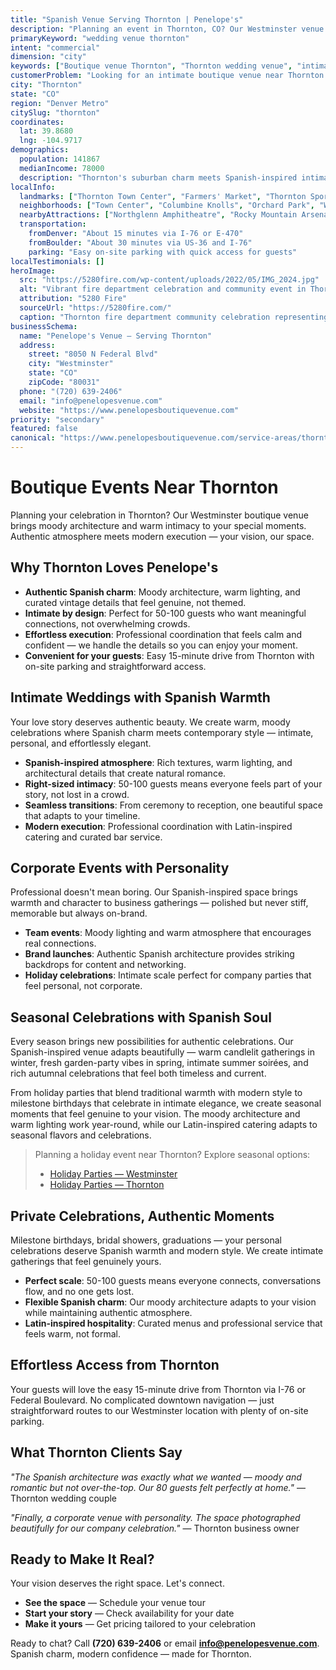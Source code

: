 ```yaml
---
title: "Spanish Venue Serving Thornton | Penelope's"
description: "Planning an event in Thornton, CO? Our Westminster venue offers moody Spanish architecture and intimate spaces for 50-100 guests. Authentic atmosphere."
primaryKeyword: "wedding venue thornton"
intent: "commercial"
dimension: "city"
keywords: ["Boutique venue Thornton", "Thornton wedding venue", "intimate event space Thornton CO", "moody venue near Thornton", "50-100 guest venue Thornton", "Westminster venue serving Thornton"]
customerProblem: "Looking for an intimate boutique venue near Thornton with authentic atmosphere and modern execution for 50-100 guests?"
city: "Thornton"
state: "CO"
region: "Denver Metro"
citySlug: "thornton"
coordinates:
  lat: 39.8680
  lng: -104.9717
demographics:
  population: 141867
  medianIncome: 78000
  description: "Thornton's suburban charm meets Spanish-inspired intimacy—perfect for authentic weddings, celebrations, and meaningful corporate moments."
localInfo:
  landmarks: ["Thornton Town Center", "Farmers' Market", "Thornton Sports Complex", "Equestrian Center"]
  neighborhoods: ["Town Center", "Columbine Knolls", "Orchard Park", "Western Meadows"]
  nearbyAttractions: ["Northglenn Amphitheatre", "Rocky Mountain Arsenal", "Thornton Cultural Arts Center", "Local dining scene"]
  transportation:
    fromDenver: "About 15 minutes via I-76 or E-470"
    fromBoulder: "About 30 minutes via US-36 and I-76"
    parking: "Easy on-site parking with quick access for guests"
localTestimonials: []
heroImage:
  src: "https://5280fire.com/wp-content/uploads/2022/05/IMG_2024.jpg"
  alt: "Vibrant fire department celebration and community event in Thornton, Colorado showcasing local pride and festivities"
  attribution: "5280 Fire"
  sourceUrl: "https://5280fire.com/"
  caption: "Thornton fire department community celebration representing local pride and civic spirit"
businessSchema:
  name: "Penelope's Venue – Serving Thornton"
  address:
    street: "8050 N Federal Blvd"
    city: "Westminster"
    state: "CO"
    zipCode: "80031"
  phone: "(720) 639-2406"
  email: "info@penelopesvenue.com"
  website: "https://www.penelopesboutiquevenue.com"
priority: "secondary"
featured: false
canonical: "https://www.penelopesboutiquevenue.com/service-areas/thornton/"
---
```


# Boutique Events Near Thornton

Planning your celebration in Thornton? Our Westminster boutique venue brings moody architecture and warm intimacy to your special moments. Authentic atmosphere meets modern execution — your vision, our space.

## Why Thornton Loves Penelope's

- **Authentic Spanish charm**: Moody architecture, warm lighting, and curated vintage details that feel genuine, not themed.
- **Intimate by design**: Perfect for 50-100 guests who want meaningful connections, not overwhelming crowds.
- **Effortless execution**: Professional coordination that feels calm and confident — we handle the details so you can enjoy your moment.
- **Convenient for your guests**: Easy 15-minute drive from Thornton with on-site parking and straightforward access.

## Intimate Weddings with Spanish Warmth

Your love story deserves authentic beauty. We create warm, moody celebrations where Spanish charm meets contemporary style — intimate, personal, and effortlessly elegant.

- **Spanish-inspired atmosphere**: Rich textures, warm lighting, and architectural details that create natural romance.
- **Right-sized intimacy**: 50-100 guests means everyone feels part of your story, not lost in a crowd.
- **Seamless transitions**: From ceremony to reception, one beautiful space that adapts to your timeline.
- **Modern execution**: Professional coordination with Latin-inspired catering and curated bar service.

## Corporate Events with Personality

Professional doesn't mean boring. Our Spanish-inspired space brings warmth and character to business gatherings — polished but never stiff, memorable but always on-brand.

- **Team events**: Moody lighting and warm atmosphere that encourages real connections.
- **Brand launches**: Authentic Spanish architecture provides striking backdrops for content and networking.
- **Holiday celebrations**: Intimate scale perfect for company parties that feel personal, not corporate.

## Seasonal Celebrations with Spanish Soul

Every season brings new possibilities for authentic celebrations. Our Spanish-inspired venue adapts beautifully — warm candlelit gatherings in winter, fresh garden-party vibes in spring, intimate summer soirées, and rich autumnal celebrations that feel both timeless and current.

From holiday parties that blend traditional warmth with modern style to milestone birthdays that celebrate in intimate elegance, we create seasonal moments that feel genuine to your vision. The moody architecture and warm lighting work year-round, while our Latin-inspired catering adapts to seasonal flavors and celebrations.

> Planning a holiday event near Thornton? Explore seasonal options:
>
> - [Holiday Parties — Westminster](/seasonal/holiday/)
> - [Holiday Parties — Thornton](/seasonal/holiday/thornton/)

## Private Celebrations, Authentic Moments

Milestone birthdays, bridal showers, graduations — your personal celebrations deserve Spanish warmth and modern style. We create intimate gatherings that feel genuinely yours.

- **Perfect scale**: 50-100 guests means everyone connects, conversations flow, and no one gets lost.
- **Flexible Spanish charm**: Our moody architecture adapts to your vision while maintaining authentic atmosphere.
- **Latin-inspired hospitality**: Curated menus and professional service that feels warm, not formal.

## Effortless Access from Thornton

Your guests will love the easy 15-minute drive from Thornton via I-76 or Federal Boulevard. No complicated downtown navigation — just straightforward routes to our Westminster location with plenty of on-site parking.

## What Thornton Clients Say

*"The Spanish architecture was exactly what we wanted — moody and romantic but not over-the-top. Our 80 guests felt perfectly at home."* — Thornton wedding couple

*"Finally, a corporate venue with personality. The space photographed beautifully for our company celebration."* — Thornton business owner

## Ready to Make It Real?

Your vision deserves the right space. Let's connect.

- **See the space** — Schedule your venue tour
- **Start your story** — Check availability for your date  
- **Make it yours** — Get pricing tailored to your celebration

Ready to chat? Call **(720) 639-2406** or email **info@penelopesvenue.com**. Spanish charm, modern confidence — made for Thornton.
